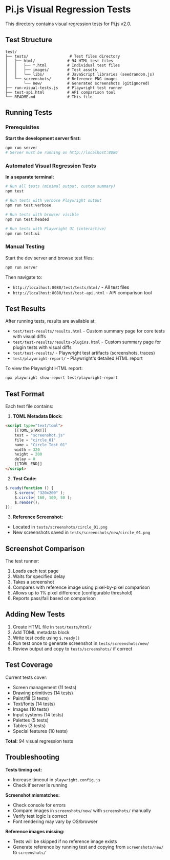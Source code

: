 # Pi.js Visual Regression Tests

This directory contains visual regression tests for Pi.js v2.0.

## Test Structure

```
test/
├── tests/                  # Test files directory
│   ├── html/              # 94 HTML test files
│   │   ├── *.html         # Individual test files
│   │   ├── images/        # Test assets
│   │   └── libs/          # JavaScript libraries (seedrandom.js)
│   └── screenshots/       # Reference PNG images
│       └── new/           # Generated screenshots (gitignored)
├── run-visual-tests.js    # Playwright test runner
├── test-api.html          # API comparison tool
└── README.md              # This file
```

## Running Tests

### Prerequisites

**Start the development server first:**

```bash
npm run server
# Server must be running on http://localhost:8080
```

### Automated Visual Regression Tests

**In a separate terminal:**

```bash
# Run all tests (minimal output, custom summary)
npm test

# Run tests with verbose Playwright output
npm run test:verbose

# Run tests with browser visible
npm run test:headed

# Run tests with Playwright UI (interactive)
npm run test:ui
```

### Manual Testing

Start the dev server and browse test files:

```bash
npm run server
```

Then navigate to:
- `http://localhost:8080/test/tests/html/` - All test files
- `http://localhost:8080/test/test-api.html` - API comparison tool

## Test Results

After running tests, results are available at:
- `test/test-results/results.html` - Custom summary page for core tests with visual diffs
- `test/test-results/results-plugins.html` - Custom summary page for plugin tests with visual diffs
- `test/test-results/` - Playwright test artifacts (screenshots, traces)
- `test/playwright-report/` - Playwright's detailed HTML report

To view the Playwright HTML report:
```bash
npx playwright show-report test/playwright-report
```

## Test Format

Each test file contains:

1. **TOML Metadata Block:**
```html
<script type="text/toml">
	[[TOML_START]]
	test = "screenshot.js"
	file = "circle_01"
	name = "Circle Test 01"
	width = 320
	height = 200
	delay = 0
	[[TOML_END]]
</script>
```

2. **Test Code:**
```javascript
$.ready(function () {
	$.screen( "320x200" );
	$.circle( 160, 100, 50 );
	$.render();
});
```

3. **Reference Screenshot:**
- Located in `tests/screenshots/circle_01.png`
- New screenshots saved in `tests/screenshots/new/circle_01.png`

## Screenshot Comparison

The test runner:
1. Loads each test page
2. Waits for specified delay
3. Takes a screenshot
4. Compares with reference image using pixel-by-pixel comparison
5. Allows up to 1% pixel difference (configurable threshold)
6. Reports pass/fail based on comparison

## Adding New Tests

1. Create HTML file in `test/tests/html/`
2. Add TOML metadata block
3. Write test code using `$.ready()`
4. Run test once to generate screenshot in `tests/screenshots/new/`
5. Review output and copy to `tests/screenshots/` if correct

## Test Coverage

Current tests cover:
- Screen management (11 tests)
- Drawing primitives (14 tests)
- Paint/fill (3 tests)
- Text/fonts (14 tests)
- Images (10 tests)
- Input systems (14 tests)
- Palettes (5 tests)
- Tables (3 tests)
- Special features (10 tests)

**Total:** 94 visual regression tests

## Troubleshooting

**Tests timing out:**
- Increase timeout in `playwright.config.js`
- Check if server is running

**Screenshot mismatches:**
- Check console for errors
- Compare images in `screenshots/new/` with `screenshots/` manually
- Verify test logic is correct
- Font rendering may vary by OS/browser

**Reference images missing:**
- Tests will be skipped if no reference image exists
- Generate reference by running test and copying from `screenshots/new/` to `screenshots/`

